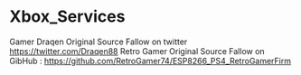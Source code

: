 # Xbox_Services
Gamer
Draqen Original Source Fallow on twitter https://twitter.com/Draqen88 
Retro Gamer Original Source Fallow on GibHub : https://github.com/RetroGamer74/ESP8266_PS4_RetroGamerFirm 
